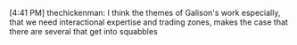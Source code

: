 [4:41 PM] thechickenman: I think the themes of Galison's work especially, that we need interactional expertise and trading zones, makes the case that there are several that get into squabbles